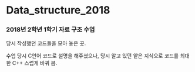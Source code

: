 # Data_structure_2018

### 2018년 2학년 1학기 자료 구조 수업
당시 작성했던 코드들을 모아 놓은 곳.

수업 당시 C언어 코드로 설명을 해주셨으나, 당시 알고 있던 얕은 지식으로
코드를 최대한 C++ 스럽게 바꿔 봄.
